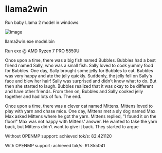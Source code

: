 # llama2win
Run  baby Llama 2 model in windows

![image](https://github.com/xunboo/llama2win/assets/15720000/f38aeab3-de4c-42c7-8098-7cbd3c8f6094)

llama2win.exe model.bin

Run exe @ AMD Ryzen 7 PRO 5850U

 Once upon a time, there was a big fish named Bubbles. Bubbles had a best friend named Sally, who was a small fish. Sally loved to cook yummy food for Bubbles. One day, Sally brought some jelly for Bubbles to eat. Bubbles was very happy and ate the jelly quickly. Suddenly, the jelly fell on Sally's face and blew her hair! Sally was surprised and didn't know what to do. But then she started to laugh. Bubbles realized that it was okay to be different and have other friends. From then on, Bubbles and Sally cooked jelly together and had lots of fun. The end.

 Once upon a time, there was a clever cat named Mittens. Mittens loved to play with yarn and chase mice. One day, Mittens met a sly dog named Max. Max asked Mittens where he got the yarn. Mittens replied, "I found it on the floor!"
Max was not happy with Mittens' answer. He wanted to take the yarn back, but Mittens didn't want to give it back. They started to argue

Without OPENMP support:
achieved tok/s: 82.421120


With OPENMP support:
achieved tok/s: 91.855041

